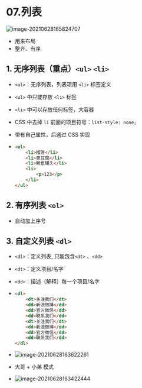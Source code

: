 # 07.列表

![image-20210628165824707](https://raw.githubusercontent.com/TWDH/Leetcode-From-Zero/pictures/img/image-20210628165824707.png)

- 用来布局
- 整齐、有序

## 1. 无序列表（重点）`<ul>`  `<li>` 

- `<ul>`：无序列表，列表项用 `<li>` 标签定义

- `<ul>` 中只能存放  `<li>` 标签

-  `<li>` 中可以存放任何标签，大容器

-  CSS 中去掉 `li` 前面的项目符号：`list-style: none;`

- 带有自己属性，后通过 CSS 实现

- ```html
  <ul>
      <li>榴莲</li>
      <li>臭豆腐</li>
      <li>鲱鱼罐头</li>
      <li>
          <p>123</p>
      </li>
  </ul>
  ```

## 2. 有序列表 `<ol>`

- 自动加上序号

## 3. 自定义列表 `<dl>`

- `<dl>`：定义列表, 只能包含`<dt>` 、`<dd>`

- `<dt>`：定义项目/名字

- `<dd>`：描述（解释）每一个项目/名字

- ```html
  <dl>
      <dt>关注我们</dt>
      <dd>新浪微博</dd>
      <dd>官方微信</dd>
      <dd>联系我们</dd>
      <dt>关注我们</dt>
      <dd>新浪微博</dd>
      <dd>官方微信</dd>
      <dd>联系我们</dd>
  </dl>
  ```

- ![image-20210628163622261](https://raw.githubusercontent.com/TWDH/Leetcode-From-Zero/pictures/img/image-20210628163622261.png)

- 大哥 + 小弟 模式

- ![image-20210628163422444](https://raw.githubusercontent.com/TWDH/Leetcode-From-Zero/pictures/img/image-20210628163422444.png)

























